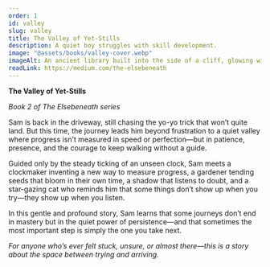 ```yaml
---
order: 1
id: valley
slug: valley
title: The Valley of Yet-Stills
description: A quiet boy struggles with skill development.
image: "@assets/books/valley-cover.webp"
imageAlt: An ancient library built into the side of a cliff, glowing with soft lantern light.
readLink: https://medium.com/the-elsebeneath
---
```


**The Valley of Yet-Stills**

_Book 2 of The Elsebeneath series_

Sam is back in the driveway, still chasing the yo-yo trick that won’t quite land. But this time, the journey leads him beyond frustration to a quiet valley where progress isn’t measured in speed or perfection—but in patience, presence, and the courage to keep walking without a guide.

Guided only by the steady ticking of an unseen clock, Sam meets a clockmaker inventing a new way to measure progress, a gardener tending seeds that bloom in their own time, a shadow that listens to doubt, and a star-gazing cat who reminds him that some things don’t show up when you try—they show up when you listen.

In this gentle and profound story, Sam learns that some journeys don’t end in mastery but in the quiet power of persistence—and that sometimes the most important step is simply the one you take next.

_For anyone who’s ever felt stuck, unsure, or almost there—this is a story about the space between trying and arriving._
